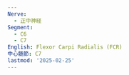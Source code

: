 ```yaml
---
Nerve:
  - 正中神経
Segment:
  - C6
  - C7
English: Flexor Carpi Radialis (FCR)
中心髄節: C7
lastmod: '2025-02-25'
---
```


